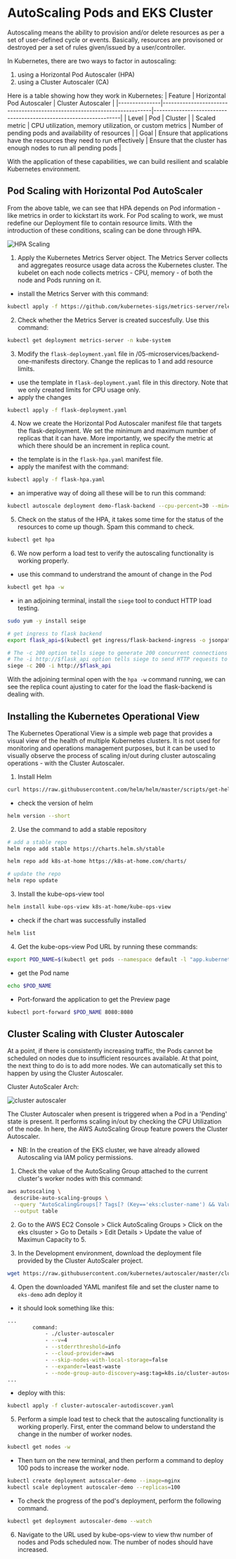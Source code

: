 # AutoScaling Pods and EKS Cluster
Autoscaling means the ability to provision and/or delete resources as per a set of user-defined cycle or events. Basically, resources are provisoned or destroyed per a set of rules given/issued by a user/controller.

In Kubernetes, there are two ways to factor in autoscaling: 
1. using a Horizontal Pod Autoscaler (HPA)
2. using a Cluster Autoscaler (CA)

Here is a table showing how they work in Kubernetes:
| Feature       | Horizontal Pod Autoscaler                                                                      | Cluster Autoscaler                                                               |
|---------------|--------------------------------------------------------------------------|------------------------------------------------------------------|
| Level         | Pod                                                                      | Cluster                                                          |
| Scaled metric | CPU utilization, memory utilization, or custom metrics                   | Number of pending pods and availability of resources             |
| Goal          | Ensure that applications have the resources they need to run effectively | Ensure that the cluster has enough nodes to run all pending pods |

With the application of these capabilities, we can build resilient and scalable Kubernetes environment.


## Pod Scaling with Horizontal Pod AutoScaler
From the above table, we can see that HPA depends on Pod information - like metrics in order to kickstart its work. For Pod scaling to work, we must redefine our Deployment file to contain resource limits. With the introduction of these conditions, scaling can be done through HPA.

![HPA Scaling](../assets/photos/k8s-scaling.svg)

1. Apply the Kubernetes Metrics Server object. The Metrics Server collects and aggregates reosurce usage data across the Kubernetes cluster. The kubelet on each node collects metrics - CPU, memory - of both the node and Pods running on it.
- install the Metrics Server with this command:
```bash
kubectl apply -f https://github.com/kubernetes-sigs/metrics-server/releases/latest/download/components.yaml
```

2. Check whether the Metrics Server is created succesfully. Use this command:
```bash
kubectl get deployment metrics-server -n kube-system
```

3. Modify the `flask-deployment.yaml` file in /05-microservices/backend-one-manifests directory. Change the replicas to 1 and add resource limits.
- use the template in `flask-deployment.yaml` file in this directory. Note that we only created limits for CPU usage only.
- apply the changes
```bash
kubectl apply -f flask-deployment.yaml
```

4. Now we create the Horizontal Pod Autoscaler manifest file that targets the flask-deployment. We set the minimum and maximum number of replicas that it can have. More importantly, we specify the metric at which there should be an increment in replica count.
- the template is in the `flask-hpa.yaml` manifest file.
- apply the manifest with the command:
```bash
kubectl apply -f flask-hpa.yaml
```
- an imperative way of doing all these will be to run this command:
```bash
kubectl autoscale deployment demo-flask-backend --cpu-percent=30 --min=1 --max=5
```

5. Check on the status of the HPA, it takes some time for the status of the resources to come up though. Spam this command to check.
```bash
kubectl get hpa
```

6. We now perform a load test to verify the autoscaling functionality is working properly.
- use this command to understrand the amount of change in the Pod
```bash
kubectl get hpa -w
```
- in an adjoining terminal, install the `siege` tool to conduct HTTP load testing.
```bash
sudo yum -y install seige

# get ingress to flask backend
export flask_api=$(kubectl get ingress/flask-backend-ingress -o jsonpath='{.status.loadBalancer.ingress[*].hostname}')/contents/aws

# The -c 200 option tells siege to generate 200 concurrent connections to the Flask API. 
# The -i http://$flask_api option tells siege to send HTTP requests to the Flask API.
siege -c 200 -i http://$flask_api
```

With the adjoining terminal open with the `hpa -w` command running, we can see the replica count ajusting to cater for the load the flask-backend is dealing with.


## Installing the Kubernetes Operational View
The Kubernetes Operational View is a simple web page that provides a visual view of the health of multiple Kubernetes clusters. It is not used for monitoring and operations management purposes, but it can be used to visually observe the process of scaling in/out during cluster autoscaling operations - with the Cluster Autoscaler.

1. Install Helm
```bash
curl https://raw.githubusercontent.com/helm/helm/master/scripts/get-helm-3 | bash
```
- check the version of helm
```bash
helm version --short
```

2. Use the command to add a stable repository
```bash
# add a stable repo
helm repo add stable https://charts.helm.sh/stable

helm repo add k8s-at-home https://k8s-at-home.com/charts/

# update the repo
helm repo update
```

3. Install the kube-ops-view tool
```bash
helm install kube-ops-view k8s-at-home/kube-ops-view
```
- check if the chart was successfully installed
```bash
helm list
```

4. Get the kube-ops-view Pod URL by running these commands:
```bash
export POD_NAME=$(kubectl get pods --namespace default -l "app.kubernetes.io/name=kube-ops-view,app.kubernetes.io/instance=kube-ops-view" -o jsonpath="{.items[0].metadata.name}")
```
- get the Pod name
```bash
echo $POD_NAME
```
- Port-forward the application to get the Preview page
```bash
kubectl port-forward $POD_NAME 8080:8080
```


## Cluster Scaling with Cluster Autoscaler
At a point, if there is consistently increasing traffic, the Pods cannot be scheduled on nodes due to insufficient resources available. At that point, the next thing to do is to add more nodes. We can automatically set this to happen by using the Cluster Autoscaler.

Cluster AutoScaler Arch:

![cluster autoscaler](../assets/photos/k8s-ca-scaling.svg)

The Cluster Autoscaler when present is triggered when a Pod in a 'Pending' state is present. It performs scaling in/out by checking the CPU Utilization of the node. In here, the AWS AutoScaling Group feature powers the Cluster Autoscaler.

- NB: In the creation of the EKS cluster, we have already allowed Autoscaling via IAM policy permissions.

1. Check the value of the AutoScaling Group attached to the current cluster's worker nodes with this command:
```bash
aws autoscaling \
  describe-auto-scaling-groups \
  --query "AutoScalingGroups[? Tags[? (Key=='eks:cluster-name') && Value=='eks-demo']].[AutoScalingGroupName, MinSize, MaxSize,DesiredCapacity]" \
  --output table
```

2. Go to the AWS EC2 Console > Click AutoScaling Groups > Click on the eks clsuster > Go to Details > Edit Details > Update the value of Maximun Capacity to 5.

3. In the Development environment, download the deployment file provided by the Cluster AutoScaler project.
```bash
wget https://raw.githubusercontent.com/kubernetes/autoscaler/master/cluster-autoscaler/cloudprovider/aws/examples/cluster-autoscaler-autodiscover.yaml
```

4. Open the downloaded YAML manifest file and set the cluster name to `eks-demo` adn deploy it
- it should look something like this:
```bash
...          
        command:
            - ./cluster-autoscaler
            - --v=4
            - --stderrthreshold=info
            - --cloud-provider=aws
            - --skip-nodes-with-local-storage=false
            - --expander=least-waste
            - --node-group-auto-discovery=asg:tag=k8s.io/cluster-autoscaler/enabled,k8s.io/cluster-autoscaler/eks-demo
...
```
- deploy with this:
```bash
kubectl apply -f cluster-autoscaler-autodiscover.yaml
```

5. Perform a simple load test to check that the autoscaling functionality is working properly. First, enter the command below to understand the change in the number of worker nodes.
```bash
kubectl get nodes -w
```
- Then turn on the new terminal, and then perform a command to deploy 100 pods to increase the worker node.
```bash
kubectl create deployment autoscaler-demo --image=nginx
kubectl scale deployment autoscaler-demo --replicas=100
```
- To check the progress of the pod's deployment, perform the following command.
```bash
kubectl get deployment autoscaler-demo --watch
```

6. Navigate to the URL used by kube-ops-view to view thw number of nodes and Pods scheduled now. The number of nodes should have increased.